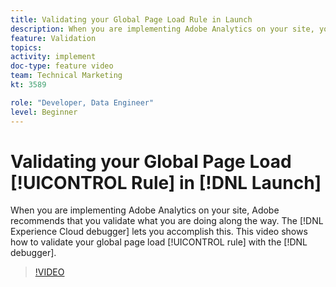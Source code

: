 ```yaml
---
title: Validating your Global Page Load Rule in Launch
description: When you are implementing Adobe Analytics on your site, you will want to be able to validate what you are doing along the way. The Experience Cloud debugger to the rescue! This video shows how to validate your global page load rule with the debugger.
feature: Validation
topics: 
activity: implement
doc-type: feature video
team: Technical Marketing
kt: 3589

role: "Developer, Data Engineer"
level: Beginner
---
```


# Validating your Global Page Load [!UICONTROL Rule] in [!DNL Launch]

When you are implementing Adobe Analytics on your site, Adobe recommends that you validate what you are doing along the way. The [!DNL Experience Cloud debugger] lets you accomplish this. This video shows how to validate your global page load [!UICONTROL rule] with the [!DNL debugger].

>[!VIDEO](https://video.tv.adobe.com/v/28776/?quality=12)
